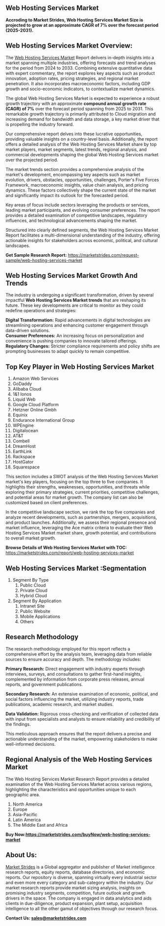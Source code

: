 <h2>Web Hosting Services Market</h2>
<p><strong>Accroding to Market Strides, Web Hosting Services Market Size is projected to grow at an approximate CAGR of 7% over the forecast period (2025-2031).</strong></p>
<h2>Web Hosting Services Market Overview:</h2>
<p>The <a href="https://marketstrides.com/report/web-hosting-services-market">Web Hosting Services Market</a> Report delivers in-depth insights into a market spanning multiple industries, offering forecasts and trend analyses for the period from 2024 to 2033. Combining extensive quantitative data with expert commentary, the report explores key aspects such as product innovation, adoption rates, pricing strategies, and regional market penetration. It also incorporates macroeconomic factors, including GDP growth and socio-economic indicators, to contextualize market dynamics.</p>
<p>The global Web Hosting Services Market is expected to experience a robust growth trajectory with an approximate <strong>compound annual growth rate (CAGR) of 7%</strong> over the forecast period spanning from 2025 to 2031. This remarkable growth trajectory is primarily attributed to Cloud migration and increasing demand for bandwidth and data storage, a key market driver that is propelling the industry forward.</p>
<p>Our comprehensive report delves into these lucrative opportunities, providing valuable insights on a country-level basis. Additionally, the report offers a detailed analysis of the Web Hosting Services Market share by top market players, market segments, latest trends, regional analysis, and commercial developments shaping the global Web Hosting Services market over the projected period.</p>
<p>The market trends section provides a comprehensive analysis of the market's development, encompassing key aspects such as market evolution, drivers, obstacles, opportunities, challenges, Porter's Five Forces Framework, macroeconomic insights, value chain analysis, and pricing dynamics. These factors collectively shape the current state of the market and significantly impact its outlook for the forecasted period.</p>
<p>Key areas of focus include sectors leveraging the products or services, leading market participants, and evolving consumer preferences. The report provides a detailed examination of competitive landscapes, regulatory influences, and technological advancements shaping the market.</p>
<p>Structured into clearly defined segments, the Web Hosting Services Market Report facilitates a multi-dimensional understanding of the industry, offering actionable insights for stakeholders across economic, political, and cultural landscapes.</p>
<p><strong>Get Sample Research Report:</strong> <a href="https://marketstrides.com/request-sample/web-hosting-services-market">https://marketstrides.com/request-sample/web-hosting-services-market</a></p>
<h2>Web Hosting Services Market Growth And Trends</h2>
<p>The industry is undergoing a significant transformation, driven by several impactful <strong>Web Hosting Services Market trends</strong> that are reshaping its future. These key developments are critical to monitor as they could redefine operations and strategies:</p>
<p><strong>Digital Transformation:</strong> Rapid advancements in digital technologies are streamlining operations and enhancing customer engagement through data-driven solutions.<br /><strong>Consumer Preferences:</strong> An increasing focus on personalization and convenience is pushing companies to innovate tailored offerings.<br /><strong>Regulatory Changes:</strong> Stricter compliance requirements and policy shifts are prompting businesses to adapt quickly to remain competitive.</p>
<h2>Top Key Player in Web Hosting Services Market</h2>
<ol>
<li>Amazon Web Services</li>
<li>GoDaddy</li>
<li>Alibaba Cloud</li>
<li>1&amp;1 Ionos</li>
<li>Liquid Web</li>
<li>Google Cloud Platform</li>
<li>Hetzner Online Gmbh</li>
<li>Equinix</li>
<li>Endurance International Group</li>
<li>WPEngine</li>
<li>Digitalocean</li>
<li>AT&amp;T</li>
<li>Combell</li>
<li>DreamHost</li>
<li>EarthLink</li>
<li>Rackspace</li>
<li>HostGator</li>
<li>Squarespace</li>
</ol>
<p>This section includes a SWOT analysis of the Web Hosting Services Market market's key players, focusing on the top three to five companies. It highlights their strengths, weaknesses, opportunities, and threats while exploring their primary strategies, current priorities, competitive challenges, and potential areas for market growth. The company list can also be customized based on client preferences.</p>
<p>In the competitive landscape section, we rank the top five companies and analyze recent developments, such as partnerships, mergers, acquisitions, and product launches. Additionally, we assess their regional presence and market influence, leveraging the Ace matrix criteria to evaluate their Web Hosting Services Market market share, growth potential, and contributions to overall market growth.</p>
<p><strong>Browse Details of Web Hosting Services Market with TOC:</strong> <a href="https://marketstrides.com/report/web-hosting-services-market">https://marketstrides.com/report/web-hosting-services-market</a></p>
<h2>Web Hosting Services Market :Segmentation</h2>
<ol>
<li>Segment By Type
<ol>
<li>Public Cloud</li>
<li>Private Cloud</li>
<li>Hybrid Cloud</li>
</ol>
</li>
<li>Segment By Application
<ol>
<li>Intranet Site</li>
<li>Public Website</li>
<li>Mobile Applications</li>
<li>Others</li>
</ol>
</li>
</ol>
<h2>Research Methodology</h2>
<p>The research methodology employed for this report reflects a comprehensive effort by the analysis team, leveraging data from reliable sources to ensure accuracy and depth. The methodology includes:</p>
<p><strong>Primary Research:</strong> Direct engagement with industry experts through interviews, surveys, and consultations to gather first-hand insights, complemented by information from corporate press releases, annual reports, and government publications.</p>
<p><strong>Secondary Research:</strong> An extensive examination of economic, political, and social factors influencing the market, utilizing industry reports, trade publications, academic research, and market studies.</p>
<p><strong>Data Validation:</strong> Rigorous cross-checking and verification of collected data with input from specialists and analysts to ensure reliability and credibility of the findings.</p>
<p>This meticulous approach ensures that the report delivers a precise and actionable understanding of the market, empowering stakeholders to make well-informed decisions.</p>
<h2>Regional Analysis of the Web Hosting Services Market</h2>
<p>The Web Hosting Services Market Research Report provides a detailed examination of the Web Hosting Services Market across various regions, highlighting the characteristics and opportunities unique to each geographic area.</p>
<ol>
<li>North America</li>
<li>Europe</li>
<li>Asia-Pacific</li>
<li>Latin America</li>
<li>The Middle East and Africa</li>
</ol>
<p><strong>Buy Now:<a href="https://marketstrides.com/buyNow/web-hosting-services-market?price=single_price">https://marketstrides.com/buyNow/web-hosting-services-market</a></strong></p>
<h2>About Us:</h2>
<p><a href="https://marketstrides.com/">Market Strides</a> is a Global aggregator and publisher of Market intelligence research reports, equity reports, database directories, and economic reports. Our repository is diverse, spanning virtually every industrial sector and even more every category and sub-category within the industry. Our market research reports provide market sizing analysis, insights on promising industry segments, competition, future outlook and growth drivers in the space. The company is engaged in data analytics and aids clients in due-diligence, product expansion, plant setup, acquisition intelligence to all the other gamut of objectives through our research focus.</p>
<p><strong>Contact Us: <a href="mailto:sales@marketstrides.com">sales@marketstrides.com</a></strong></p>
